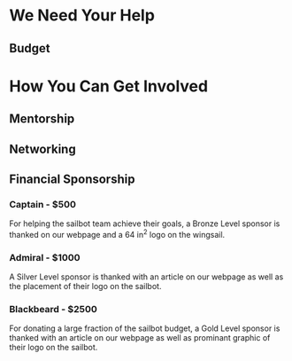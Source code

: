 # We Need Your Help

## Budget

# How You Can Get Involved

## Mentorship

## Networking

## Financial Sponsorship

### Captain - $500

For helping the sailbot team achieve their goals, a Bronze Level sponsor is
thanked on our webpage and a 64 in<sup>2</sup> logo on the wingsail.

### Admiral - $1000

A Silver Level sponsor is thanked with an article on our webpage as well as
the placement of their logo on the sailbot.

### Blackbeard - $2500

For donating a large fraction of the sailbot budget, a Gold Level sponsor is
thanked with an article on our webpage as well as prominant graphic of their
logo on the sailbot.
